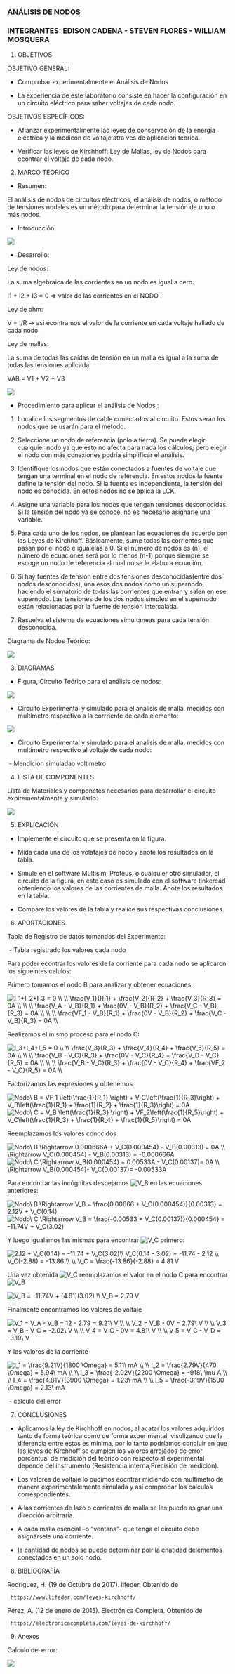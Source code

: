 ### ANÁLISIS DE NODOS


### INTEGRANTES: EDISON CADENA - STEVEN FLORES - WILLIAM MOSQUERA


1. OBJETIVOS


OBJETIVO GENERAL:

* Comprobar experimentalmente el Análisis de Nodos

* La experiencia de este laboratorio consiste en hacer la configuración en un circuito eléctrico para saber voltajes de cada nodo.

OBJETIVOS ESPECÍFICOS: 

* Afianzar experimentalmente las leyes de conservación de la energía eléctrica y la medicon de voltaje atra ves de aplicacion teorica.

* Verificar las leyes de Kirchhoff: Ley de Mallas, ley de Nodos para econtrar el voltaje de cada nodo.


2. MARCO TEÓRICO 


* Resumen:

El análisis de nodos de circuitos eléctricos, el análisis de nodos, o método de tensiones nodales es un método para determinar la tensión de uno o más nodos.

* Introducción:

![](https://github.com/eddy90cg/Laboratorio_3/blob/main/img/Mentefacto.jpg)

* Desarrollo:

Ley de nodos:

 La suma algebraica de las corrientes en un nodo es igual a cero.      

I1 + I2 + I3 = 0 => valor de las corrientes en el NODO .

Ley de ohm: 

V = I/R -> asi econtramos el valor de la corriente en cada voltaje hallado de cada nodo.

Ley de mallas: 

La suma de todas las caídas de tensión en un malla es igual a la suma de todas las tensiones aplicada

VAB = V1 + V2 + V3

![](https://github.com/eddy90cg/Laboratorio_3/blob/main/img/circuito%20marco%20teorico.jpg)


* Procedimiento para aplicar el análisis de Nodos :


1.  Localice los segmentos de cable conectados al circuito. Estos serán los nodos que se usarán para el método.

2.  Seleccione un nodo de referencia (polo a tierra). Se puede elegir cualquier nodo ya que esto no afecta para nada los cálculos; pero elegir el nodo con más conexiones podría simplificar el análisis.

3.  Identifique los nodos que están conectados a fuentes de voltaje que tengan una terminal en el nodo de referencia. En estos nodos la fuente define la tensión del nodo. Si la fuente es independiente, la tensión del nodo es conocida. En estos nodos no se aplica la LCK.

4.  Asigne una variable para los nodos que tengan tensiones desconocidas. Si la tensión del nodo ya se conoce, no es necesario asignarle una variable.

5.  Para cada uno de los nodos, se plantean las ecuaciones de acuerdo con las Leyes de Kirchhoff. Básicamente, sume todas las corrientes que pasan por el nodo e iguálelas a 0. Si el número de nodos es (n), el número de ecuaciones será por lo menos (n-1) porque siempre se escoge un nodo de referencia al cual no se le elabora ecuación.

6.  Si hay fuentes de tensión entre dos tensiones desconocidas(entre dos nodos desconocidos), una esos dos nodos como un supernodo, haciendo el sumatorio de todas las corrientes que entran y salen en ese supernodo. Las tensiones de los dos nodos simples en el supernodo están relacionadas por la fuente de tensión intercalada.

7.  Resuelva el sistema de ecuaciones simultáneas para cada tensión desconocida.

Diagrama de Nodos Teórico:

![](https://github.com/eddy90cg/Laboratorio_3/blob/main/img/diagrama%20nodos%20teorico.jpg)


3. DIAGRAMAS

* Figura, Circuito Teórico para el análisis de nodos:

![](https://github.com/eddy90cg/Laboratorio_3/blob/main/img/diagrama.jpeg)


* Circuito Experimental y simulado para el analisis de malla, medidos con multímetro respectivo a la corrriente de cada elemento:

![](https://github.com/eddy90cg/Laboratorio_3/blob/main/img/simulado%20medicion%20de%20corriente.jpeg)

* Circuito Experimental y simulado para el analisis de malla, medidos con multímetro respectivo al voltaje de cada nodo:

![]()   -   Mendicion simuladao voltimetro 


4. LISTA DE COMPONENTES

Lista de Materiales y componetes necesarios para desarrollar el circuito expirementalmente y simularlo:

![](https://github.com/eddy90cg/Laboratorio_3/blob/main/img/materiales%20o%20euipo%20lab%203.jpg)


5. EXPLICACIÓN


* Implemente el circuito que se presenta en la figura.

* Mida cada una de los volatajes de nodo y anote los resultados en la tabla.

* Simule en el software Multisim, Proteus, o cualquier otro simulador, el circuito
de la figura, en este caso es simulado con el software tinkercad obteniendo los valores de las corrientes de malla. Anote los resultados
en la tabla.

* Compare los valores de la tabla  y realice sus respectivas conclusiones.


6. APORTACIONES


Tabla de Registro de datos tomandos del Experimento:


![]()    - Tabla registrado los valores cada nodo


Para poder econtrar los valores de la corriente para cada nodo se aplicaron los sigueintes calulos:

Primero tomamos el nodo B para analizar y obtener ecuaciones:

<img src="https://latex.codecogs.com/svg.latex?I_1&plus;I_2&plus;I_3&space;=&space;0&space;\\&space;\\&space;\frac{V_1}{R_1}&space;&plus;&space;\frac{V_2}{R_2}&space;&plus;&space;\frac{V_3}{R_3}&space;=&space;0A&space;\\&space;\\&space;\\&space;\frac{V_A&space;-&space;V_B}{R_1}&space;&plus;&space;\frac{0V&space;-&space;V_B}{R_2}&space;&plus;&space;\frac{V_C&space;-&space;V_B}{R_3}&space;=&space;0A&space;\\&space;\\&space;\\&space;\frac{VF_1&space;-&space;V_B}{R_1}&space;&plus;&space;\frac{0V&space;-&space;V_B}{R_2}&space;&plus;&space;\frac{V_C&space;-&space;V_B}{R_3}&space;=&space;0A&space;\\" title="I_1+I_2+I_3 = 0 \\ \\ \frac{V_1}{R_1} + \frac{V_2}{R_2} + \frac{V_3}{R_3} = 0A \\ \\ \\ \frac{V_A - V_B}{R_1} + \frac{0V - V_B}{R_2} + \frac{V_C - V_B}{R_3} = 0A \\ \\ \\ \frac{VF_1 - V_B}{R_1} + \frac{0V - V_B}{R_2} + \frac{V_C - V_B}{R_3} = 0A \\" />

Realizamos el mismo proceso para el nodo C:

<img src="https://latex.codecogs.com/svg.latex?I_3&plus;I_4&plus;I_5&space;=&space;0&space;\\&space;\\&space;\frac{V_3}{R_3}&space;&plus;&space;\frac{V_4}{R_4}&space;&plus;&space;\frac{V_5}{R_5}&space;=&space;0A&space;\\&space;\\&space;\\&space;\frac{V_B&space;-&space;V_C}{R_3}&space;&plus;&space;\frac{0V&space;-&space;V_C}{R_4}&space;&plus;&space;\frac{V_D&space;-&space;V_C}{R_5}&space;=&space;0A&space;\\&space;\\&space;\\&space;\frac{V_B&space;-&space;V_C}{R_3}&space;&plus;&space;\frac{0V&space;-&space;V_C}{R_4}&space;&plus;&space;\frac{VF_2&space;-&space;V_C}{R_5}&space;=&space;0A&space;\\" title="I_3+I_4+I_5 = 0 \\ \\ \frac{V_3}{R_3} + \frac{V_4}{R_4} + \frac{V_5}{R_5} = 0A \\ \\ \\ \frac{V_B - V_C}{R_3} + \frac{0V - V_C}{R_4} + \frac{V_D - V_C}{R_5} = 0A \\ \\ \\ \frac{V_B - V_C}{R_3} + \frac{0V - V_C}{R_4} + \frac{VF_2 - V_C}{R_5} = 0A \\" />

Factorizamos las expresiones y obtenemos 

<img src="https://latex.codecogs.com/svg.latex?Nodo\&space;B&space;=&space;VF_1&space;\left(\frac{1}{R_1}&space;\right)&space;&plus;&space;V_C\left(\frac{1}{R_3}\right)&space;&plus;&space;V_B\left(\frac{1}{R_1}&space;&plus;&space;\frac{1}{R_2}&space;&plus;&space;\frac{1}{R_3}\right)&space;=&space;0A" title="Nodo\ B = VF_1 \left(\frac{1}{R_1} \right) + V_C\left(\frac{1}{R_3}\right) + V_B\left(\frac{1}{R_1} + \frac{1}{R_2} + \frac{1}{R_3}\right) = 0A" />

<img src="https://latex.codecogs.com/svg.latex?Nodo\&space;C&space;=&space;V_B&space;\left(\frac{1}{R_3}&space;\right)&space;&plus;&space;VF_2\left(\frac{1}{R_5}\right)&space;&plus;&space;V_C\left(\frac{1}{R_3}&space;&plus;&space;\frac{1}{R_4}&space;&plus;&space;\frac{1}{R_5}\right)&space;=&space;0A" title="Nodo\ C = V_B \left(\frac{1}{R_3} \right) + VF_2\left(\frac{1}{R_5}\right) + V_C\left(\frac{1}{R_3} + \frac{1}{R_4} + \frac{1}{R_5}\right) = 0A" />

Reemplazamos los valores conocidos

<img src="https://latex.codecogs.com/svg.latex?Nodo\&space;B&space;\Rightarrow&space;0.000666A&space;&plus;&space;V_C(0.000454)&space;-&space;V_B(0.00313)&space;=&space;0A&space;\\&space;\Rightarrow&space;V_C(0.000454)&space;-&space;V_B(0.00313)&space;=&space;-0.000666A" title="Nodo\ B \Rightarrow 0.000666A + V_C(0.000454) - V_B(0.00313) = 0A \\ \Rightarrow V_C(0.000454) - V_B(0.00313) = -0.000666A" />

<img src="https://latex.codecogs.com/svg.latex?Nodo\&space;C&space;\Rightarrow&space;V_B(0.000454)&space;&plus;&space;0.00533A&space;-&space;V_C(0.00137)=&space;0A&space;\\&space;\Rightarrow&space;V_B(0.000454)-&space;V_C(0.00137)=&space;-0.00533A" title="Nodo\ C \Rightarrow V_B(0.000454) + 0.00533A - V_C(0.00137)= 0A \\ \Rightarrow V_B(0.000454)- V_C(0.00137)= -0.00533A" />

Para encontrar las incógnitas despejamos <img src="https://latex.codecogs.com/svg.latex?V_B" title="V_B" /> en las ecuaciones anteriores:

<img src="https://latex.codecogs.com/svg.latex?Nodo\&space;B&space;\Rightarrow&space;V_B&space;=&space;\frac{0.00666&space;&plus;&space;V_C(0.000454)}{0.00313}&space;=&space;2.12V&space;&plus;&space;V_C(0.14)" title="Nodo\ B \Rightarrow V_B = \frac{0.00666 + V_C(0.000454)}{0.00313} = 2.12V + V_C(0.14)" />

<img src="https://latex.codecogs.com/svg.latex?Nodo\&space;C&space;\Rightarrow&space;V_B&space;=&space;\frac{-0.00533&space;&plus;&space;V_C(0.00137)}{0.000454}&space;=&space;-11.74V&space;&plus;&space;V_C(3.02)" title="Nodo\ C \Rightarrow V_B = \frac{-0.00533 + V_C(0.00137)}{0.000454} = -11.74V + V_C(3.02)" />

Y luego igualamos las mismas para encontrar <img src="https://latex.codecogs.com/svg.latex?V_C" title="V_C" /> primero:

<img src="https://latex.codecogs.com/svg.latex?2.12&space;&plus;&space;V_C(0.14)&space;=&space;-11.74&space;&plus;&space;V_C(3.02)\\&space;V_C(0.14&space;-&space;3.02)&space;=&space;-11.74&space;-&space;2.12&space;\\&space;V_C(-2.88)&space;=&space;-13.86&space;\\&space;\\&space;V_C&space;=&space;\frac{-13.86}{-2.88}&space;=&space;4.81&space;V" title="2.12 + V_C(0.14) = -11.74 + V_C(3.02)\\ V_C(0.14 - 3.02) = -11.74 - 2.12 \\ V_C(-2.88) = -13.86 \\ \\ V_C = \frac{-13.86}{-2.88} = 4.81 V" />

Una vez obtenida <img src="https://latex.codecogs.com/svg.latex?V_C" title="V_C" /> reemplazamos el valor en el nodo C para encontrar <img src="https://latex.codecogs.com/svg.latex?V_B" title="V_B" /> 

<img src="https://latex.codecogs.com/svg.latex?V_B&space;=&space;-11.74V&space;&plus;&space;(4.81)(3.02)&space;\\&space;V_B&space;=&space;2.79&space;V" title="V_B = -11.74V + (4.81)(3.02) \\ V_B = 2.79 V" />

Finalmente encontramos los valores de voltaje

<img src="https://latex.codecogs.com/svg.latex?V_1&space;=&space;V_A&space;-&space;V_B&space;=&space;12&space;-&space;2.79&space;=&space;9.21\&space;V&space;\\&space;\\&space;V_2&space;=&space;V_B&space;-&space;0V&space;=&space;2.79\&space;V&space;\\&space;\\&space;V_3&space;=&space;V_B&space;-&space;V_C&space;=&space;-2.02\&space;V&space;\\&space;\\&space;V_4&space;=&space;V_C&space;-&space;0V&space;=&space;4.81\&space;V&space;\\&space;\\&space;V_5&space;=&space;V_C&space;-&space;V_D&space;=&space;-3.19\&space;V" title="V_1 = V_A - V_B = 12 - 2.79 = 9.21\ V \\ \\ V_2 = V_B - 0V = 2.79\ V \\ \\ V_3 = V_B - V_C = -2.02\ V \\ \\ V_4 = V_C - 0V = 4.81\ V \\ \\ V_5 = V_C - V_D = -3.19\ V" />

Y los valores de la corriente

<img src="https://latex.codecogs.com/svg.latex?I_1&space;=&space;\frac{9.21V}{1800&space;\Omega}&space;=&space;5.11\&space;mA&space;\\&space;\\&space;I_2&space;=&space;\frac{2.79V}{470&space;\Omega}&space;=&space;5.94\&space;mA&space;\\&space;\\&space;I_3&space;=&space;\frac{-2.02V}{2200&space;\Omega}&space;=&space;-918\&space;\mu&space;A&space;\\&space;\\&space;I_4&space;=&space;\frac{4.81V}{3900&space;\Omega}&space;=&space;1.23\&space;mA&space;\\&space;\\&space;I_5&space;=&space;\frac{-3.19V}{1500&space;\Omega}&space;=&space;2.13\&space;mA" title="I_1 = \frac{9.21V}{1800 \Omega} = 5.11\ mA \\ \\ I_2 = \frac{2.79V}{470 \Omega} = 5.94\ mA \\ \\ I_3 = \frac{-2.02V}{2200 \Omega} = -918\ \mu A \\ \\ I_4 = \frac{4.81V}{3900 \Omega} = 1.23\ mA \\ \\ I_5 = \frac{-3.19V}{1500 \Omega} = 2.13\ mA" />




![]() - calculo del error


7. CONCLUSIONES

* Aplicamos la ley de Kirchhoff en nodos, al acatar los valores adquiridos tanto de forma teórica como de forma experimental, visulizando que la diferencia entre estas es mínima, por lo tanto podríamos concluir en que las leyes de Kirchhoff se cumplen los valores arrojados de error porcentual de medición del teórico con respecto al experimental depende del instrumento (Resistencia interna,Precisión de medición).

* Los valores de voltaje lo pudimos eocntrar midiendo con multimetro de manera experimentalemente simulada y asi comprobar los calculos correspondientes.

* A las corrientes de lazo o corrientes de malla se les puede asignar una dirección arbitraria.

* A cada malla esencial –o “ventana”- que tenga el circuito debe asignársele una corriente.

* la cantidad de nodos se puede determinar poir la cnatidad delementos conectados en un solo nodo.


8. BIBLIOGRAFÍA

Rodríguez, H. (19 de Octubre de 2017). lifeder. Obtenido de

     https://www.lifeder.com/leyes-kirchhoff/

Pérez, A. (12 de enero de 2015). Electrónica Completa. Obtenido de

     https://electronicacompleta.com/leyes-de-kirchhoff/
     

9. Anexos

Calculo del error: 


![](https://github.com/eddy90cg/Laboratorio_3/blob/main/Anexos/calculo%20del%20error.jpg)
